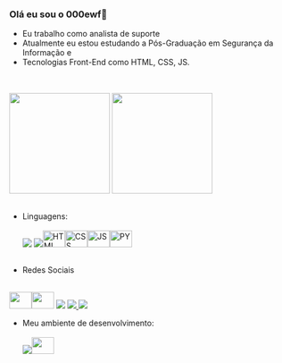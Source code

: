 ### Olá eu sou o 000ewf👋



- Eu trabalho como analista de suporte 
- Atualmente eu estou estudando a Pós-Graduação em Segurança da Informação e 
- Tecnologias Front-End como HTML, CSS, JS.
##
<div><br>
  <img height="180em" src= "https://github-readme-stats.vercel.app/api?username=000ewf&show_icons=true&theme=merko"/>
  <img height="180em" src= "https://github-readme-stats.vercel.app/api/top-langs/?username=000ewf&layout=compact&theme=merko"/>   
</div>

##

- Linguagens: <br> <br>
<img  src="https://img.shields.io/badge/Powershell-2CA5E0?style=for-the-badge&logo=powershell&logoColor=black"> <img src="https://img.shields.io/badge/Java-ED8B00?style=for-the-badge&logo=java&logoColor=white"><img height="30" width="40" alt="HTML" src="https://cdn.jsdelivr.net/gh/devicons/devicon/icons/html5/html5-original.svg" /><img height="30" width="40" alt="CSS" src="https://cdn.jsdelivr.net/gh/devicons/devicon/icons/css3/css3-original.svg" /><img height="30" width="40" alt="JS" src="https://cdn.jsdelivr.net/gh/devicons/devicon/icons/javascript/javascript-plain.svg" /><img height="30" width="40" alt="PY" src="https://cdn.jsdelivr.net/gh/devicons/devicon/icons/python/python-plain.svg" />



##
- Redes Sociais <br> <br>

 <a href="https://osu.ppy.sh/users/17784425" target="_blank"> <img height="30" width="40" src="https://osu.ppy.sh/assets/images/osu-logo-white.59d385da.svg" target="_blank"><a href="https://anilist.co/kkisaki"  target="_blank" ><img height="30" width="40" src="https://anilist.co/img/icons/icon.svg"  target="_blank"></a> <a href="https://www.linkedin.com/in/michellourran/" target="_blank"><img src="https://img.shields.io/badge/LinkedIn-0077B5?style=for-the-badge&logo=linkedin&logoColor=white" target="_blank"></a> <a href="https://www.github.com/000ewf" target="_blank">
<img src="https://img.shields.io/badge/GitHub-100000?style=for-the-badge&logo=github&logoColor=white" target="_blank" /></a><a href="https://www.instagram.com/michellourran/" target="_blank">
<img src="https://img.shields.io/badge/Instagram-E4405F?style=for-the-badge&logo=instagram&logoColor=white" target="_blank" /></a>





- Meu ambiente de desenvolvimento: <br> <br>
<img src="https://img.shields.io/badge/Windows-0078D6?style=for-the-badge&logo=windows&logoColor=black"><img height="30" width="40" src="https://cdn.jsdelivr.net/gh/devicons/devicon/icons/vscode/vscode-original.svg" />

          
